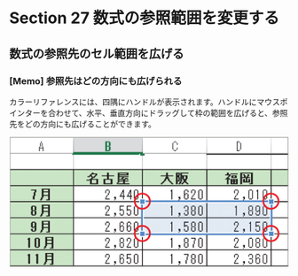 # Section 27 数式の参照範囲を変更する

## 数式の参照先のセル範囲を広げる

### [Memo] 参照先はどの方向にも広げられる

カラーリファレンスには、四隅にハンドルが表示されます。ハンドルにマウスポインターを合わせて、水平、垂直方向にドラッグして枠の範囲を広げると、参照先をどの方向にも広げることができます。

![memo](002.png)
